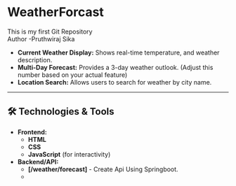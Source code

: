 # WeatherForcast
This is my first Git Repository
<br>
Author -Pruthwiraj Sika
* **Current Weather Display:** Shows real-time temperature, and weather description.
* **Multi-Day Forecast:** Provides a 3-day  weather outlook. (Adjust this number based on your actual feature)
* **Location Search:** Allows users to search for weather by city name.
* **
## 🛠️ Technologies & Tools

* **Frontend:**
    * **HTML**
    * **CSS**
    * **JavaScript** (for interactivity)
* **Backend/API:**
    * **[/weather/forecast]** - Create Api Using Springboot.
    * 
